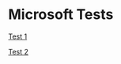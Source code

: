 # Microsoft Tests

[Test 1](Microsoft%20Tests%2028b5bd7c861081c28858ef8cf3796113/Test%201%2028b5bd7c861081ad8a58dc9a7a9606a2.md)

[Test 2](Microsoft%20Tests%2028b5bd7c861081c28858ef8cf3796113/Test%202%2028b5bd7c861081efa234f408e38f4c72.md)